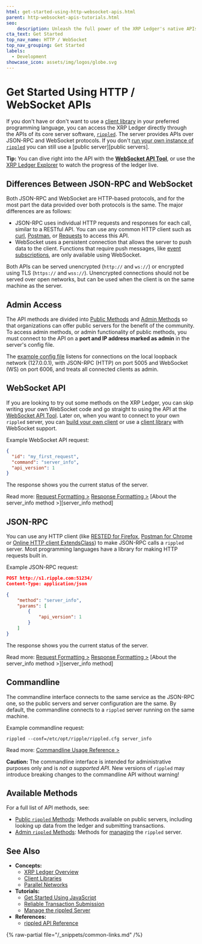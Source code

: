 ```yaml
---
html: get-started-using-http-websocket-apis.html
parent: http-websocket-apis-tutorials.html
seo:
    description: Unleash the full power of the XRP Ledger's native APIs.
cta_text: Get Started
top_nav_name: HTTP / WebSocket
top_nav_grouping: Get Started
labels:
  - Development
showcase_icon: assets/img/logos/globe.svg
---
```

# Get Started Using HTTP / WebSocket APIs

If you don't have or don't want to use a [client library](../../references/client-libraries.md) in your preferred programming language, you can access the XRP Ledger directly through the APIs of its core server software, [`rippled`](../../concepts/networks-and-servers/index.md). The server provides APIs over JSON-RPC and WebSocket protocols. If you don't [run your own instance of `rippled`](../../infrastructure/installation/index.md) you can still use a [public server][public servers].

**Tip:** You can dive right into the API with the [**WebSocket API Tool**](/resources/dev-tools/websocket-api-tool), or use the [XRP Ledger Explorer](https://livenet.xrpl.org/) to watch the progress of the ledger live.

## Differences Between JSON-RPC and WebSocket

Both JSON-RPC and WebSocket are HTTP-based protocols, and for the most part the data provided over both protocols is the same. The major differences are as follows:

- JSON-RPC uses individual HTTP requests and responses for each call, similar to a RESTful API. You can use any common HTTP client such as [curl](https://curl.se/), [Postman](https://www.postman.com/downloads/), or [Requests](https://requests.readthedocs.io/) to access this API.
- WebSocket uses a persistent connection that allows the server to push data to the client. Functions that require push messages, like [event subscriptions](../../references/http-websocket-apis/public-api-methods/subscription-methods/subscribe.md), are only available using WebSocket.

Both APIs can be served unencrypted (`http://` and `ws://`) or encrypted using TLS (`https://` and `wss://`). Unencrypted connections should not be served over open networks, but can be used when the client is on the same machine as the server.


## Admin Access

The API methods are divided into [Public Methods](../../references/http-websocket-apis/public-api-methods/index.md) and [Admin Methods](../../references/http-websocket-apis/admin-api-methods/index.md) so that organizations can offer public servers for the benefit of the community. To access admin methods, or admin functionality of public methods, you must connect to the API on a **port and IP address marked as admin** in the server's config file.

The [example config file](https://github.com/XRPLF/rippled/blob/f00f263852c472938bf8e993e26c7f96f435935c/cfg/rippled-example.cfg#L1154-L1179) listens for connections on the local loopback network (127.0.0.1), with JSON-RPC (HTTP) on port 5005 and WebSocket (WS) on port 6006, and treats all connected clients as admin.


## WebSocket API

If you are looking to try out some methods on the XRP Ledger, you can skip writing your own WebSocket code and go straight to using the API at the [WebSocket API Tool](/resources/dev-tools/websocket-api-tool). Later on, when you want to connect to your own `rippled` server, you can [build your own client](monitor-incoming-payments-with-websocket.md) or use a [client library](../../references/client-libraries.md) with WebSocket support.

Example WebSocket API request:

```json
{
  "id": "my_first_request",
  "command": "server_info",
  "api_version": 1
}
```

The response shows you the current status of the server.

Read more: [Request Formatting >](../../references/http-websocket-apis/api-conventions/request-formatting.md) [Response Formatting >](../../references/http-websocket-apis/api-conventions/response-formatting.md) [About the server_info method >][server_info method]

## JSON-RPC

You can use any HTTP client (like [RESTED for Firefox](https://addons.mozilla.org/en-US/firefox/addon/rested/), [Postman for Chrome](https://chrome.google.com/webstore/detail/postman/fhbjgbiflinjbdggehcddcbncdddomop?hl=en) or [Online HTTP client ExtendsClass](https://extendsclass.com/rest-client-online.html)) to make JSON-RPC calls a `rippled` server. Most programming languages have a library for making HTTP requests built in. <!-- SPELLING_IGNORE: extendsclass -->

Example JSON-RPC request:

```json
POST http://s1.ripple.com:51234/
Content-Type: application/json

{
    "method": "server_info",
    "params": [
        {
            "api_version": 1
        }
    ]
}
```

The response shows you the current status of the server.

Read more: [Request Formatting >](../../references/http-websocket-apis/api-conventions/request-formatting.md#json-rpc-format) [Response Formatting >](../../references/http-websocket-apis/api-conventions/response-formatting.md) [About the server_info method >][server_info method]

## Commandline

The commandline interface connects to the same service as the JSON-RPC one, so the public servers and server configuration are the same. By default, the commandline connects to a `rippled` server running on the same machine.

Example commandline request:

```
rippled --conf=/etc/opt/ripple/rippled.cfg server_info
```

Read more: [Commandline Usage Reference >](../../infrastructure/commandline-usage.md)

**Caution:** The commandline interface is intended for administrative purposes only and is _not a supported API_.  New versions of `rippled` may introduce breaking changes to the commandline API without warning!

## Available Methods

For a full list of API methods, see:

- [Public `rippled` Methods](../../references/http-websocket-apis/public-api-methods/index.md): Methods available on public servers, including looking up data from the ledger and submitting transactions.
- [Admin `rippled` Methods](../../references/http-websocket-apis/admin-api-methods/index.md): Methods for [managing](../../infrastructure/installation/install-rippled-on-ubuntu.md) the `rippled` server.


## See Also

- **Concepts:**
    - [XRP Ledger Overview](/about/)
    - [Client Libraries](../../references/client-libraries.md)
    - [Parallel Networks](../../concepts/networks-and-servers/parallel-networks.md)
- **Tutorials:**
    - [Get Started Using JavaScript](get-started-using-javascript.md)
    - [Reliable Transaction Submission](../../concepts/transactions/reliable-transaction-submission.md)
    - [Manage the rippled Server](../../infrastructure/installation/install-rippled-on-ubuntu.md)
- **References:**
    - [rippled API Reference](../../references/http-websocket-apis/index.md)

{% raw-partial file="/_snippets/common-links.md" /%}

